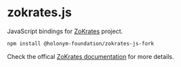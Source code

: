 # zokrates.js

JavaScript bindings for [ZoKrates](https://github.com/Zokrates/ZoKrates) project. 

```bash
npm install @holonym-foundation/zokrates-js-fork
```

Check the offical [ZoKrates documentation](https://zokrates.github.io/toolbox/zokrates_js.html) for more details.
